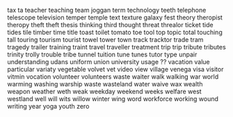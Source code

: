 tax
ta
teacher
teaching
team
joggan
term
technology
teeth
telephone
telescope
television
temper
temple
text
texture
galaxy
fest
theory
theropist
theropy
theft
theft
thesis
thinking
third
thought
threat
threalor
ticket
tide
tides
tile
timber
time
title
toast
toilet
tomato
toe
tool
top
topic
total
touching
tall
touring
tourism
tourist
towel
tower
town
track
tracktor
trade
tram
tragedy
trailer
training
traint
travel
traveller
treatment
trip
trip
tribute
tributes
trinity
trolly
trouble
tribe
tunnel
tuition
tune
tunes
tutor
type
unpair
understanding
udans
uniform
union
university
usage
??
vacation
value
particular
variaty
vegetable
volvet
vet
video
view
village
venega
visa
visitor
vitmin
vocation
volunteer
volunteers
waste
waiter
walk
walking
war
world
warming
washing
warship
waste
wasteland
water
waive
wax
wealth
weapon
weather
weth
weak
weekday
weekend
weeks
welfare
west
westland
well
will
wits
willow
winter
wing
word
workforce
working
wound
writing
year
yoga
youth
zero